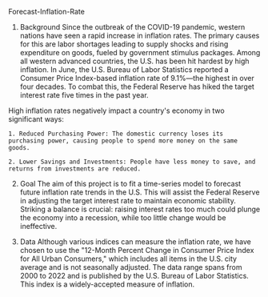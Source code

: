 Forecast-Inflation-Rate
1. Background
Since the outbreak of the COVID-19 pandemic, western nations have seen a rapid increase in inflation rates. The primary causes for this are labor shortages leading to supply shocks and rising expenditure on goods, fueled by government stimulus packages. Among all western advanced countries, the U.S. has been hit hardest by high inflation. In June, the U.S. Bureau of Labor Statistics reported a Consumer Price Index-based inflation rate of 9.1%—the highest in over four decades. To combat this, the Federal Reserve has hiked the target interest rate five times in the past year.

High inflation rates negatively impact a country's economy in two significant ways:

    1. Reduced Purchasing Power: The domestic currency loses its purchasing power, causing people to spend more money on the same goods.

    2. Lower Savings and Investments: People have less money to save, and returns from investments are reduced.

2. Goal
The aim of this project is to fit a time-series model to forecast future inflation rate trends in the U.S. This will assist the Federal Reserve in adjusting the target interest rate to maintain economic stability. Striking a balance is crucial: raising interest rates too much could plunge the economy into a recession, while too little change would be ineffective.

3. Data
Although various indices can measure the inflation rate, we have chosen to use the "12-Month Percent Change in Consumer Price Index for All Urban Consumers," which includes all items in the U.S. city average and is not seasonally adjusted. The data range spans from 2000 to 2022 and is published by the U.S. Bureau of Labor Statistics. This index is a widely-accepted measure of inflation.
